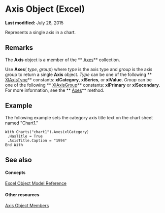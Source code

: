
# Axis Object (Excel)

 **Last modified:** July 28, 2015

Represents a single axis in a chart.

## Remarks

The  **Axis** object is a member of the ** [Axes](581e51e5-3dbb-7f0c-a87d-2d44f67dad0b.md)** collection.

Use  **Axes**( _type_,  _group_) where  _type_ is the axis type and _group_ is the axis group to return a single **Axis** object. _Type_ can be one of the following ** [XlAxisType](4c8654a8-2268-3c1d-ea24-6c79153a69ec.md)** constants: **xlCategory**,  **xlSeries**, or  **xlValue**.  _Group_ can be one of the following ** [XlAxisGroup](30e0b817-547f-70f8-6e27-4a14031d1d79.md)** constants: **xlPrimary** or **xlSecondary**. For more information, see the  ** [Axes](d0520f61-9aff-894b-9975-37dcb5b5fe3c.md)** method.


## Example

The following example sets the category axis title text on the chart sheet named "Chart1."


```
With Charts("chart1").Axes(xlCategory) 
 .HasTitle = True 
 .AxisTitle.Caption = "1994" 
End With
```


## See also


#### Concepts


 [Excel Object Model Reference](11ea8598-8a20-92d5-f98b-0da04263bf2c.md)
#### Other resources


 [Axis Object Members](2b60f79e-339d-a6cf-7ec6-a915b550c634.md)
